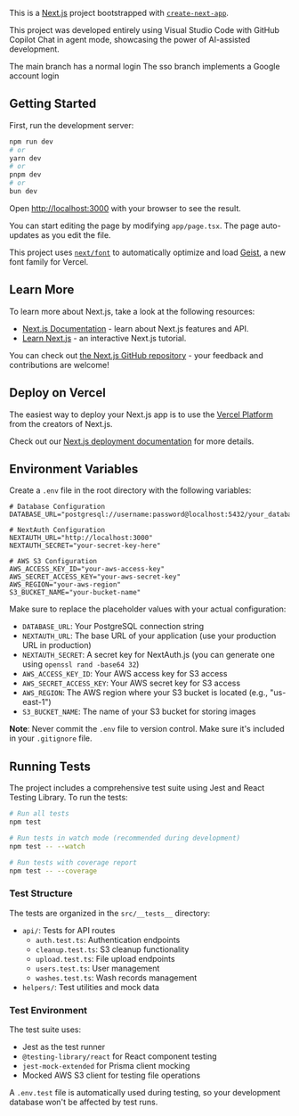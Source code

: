 This is a [Next.js](https://nextjs.org) project bootstrapped with [`create-next-app`](https://nextjs.org/docs/app/api-reference/cli/create-next-app).

This project was developed entirely using Visual Studio Code with GitHub Copilot Chat in agent mode, showcasing the power of AI-assisted development.

The main branch has a normal login
The sso branch implements a Google account login

## Getting Started

First, run the development server:

```bash
npm run dev
# or
yarn dev
# or
pnpm dev
# or
bun dev
```

Open [http://localhost:3000](http://localhost:3000) with your browser to see the result.

You can start editing the page by modifying `app/page.tsx`. The page auto-updates as you edit the file.

This project uses [`next/font`](https://nextjs.org/docs/app/building-your-application/optimizing/fonts) to automatically optimize and load [Geist](https://vercel.com/font), a new font family for Vercel.

## Learn More

To learn more about Next.js, take a look at the following resources:

- [Next.js Documentation](https://nextjs.org/docs) - learn about Next.js features and API.
- [Learn Next.js](https://nextjs.org/learn) - an interactive Next.js tutorial.

You can check out [the Next.js GitHub repository](https://github.com/vercel/next.js) - your feedback and contributions are welcome!

## Deploy on Vercel

The easiest way to deploy your Next.js app is to use the [Vercel Platform](https://vercel.com/new?utm_medium=default-template&filter=next.js&utm_source=create-next-app&utm_campaign=create-next-app-readme) from the creators of Next.js.

Check out our [Next.js deployment documentation](https://nextjs.org/docs/app/building-your-application/deploying) for more details.

## Environment Variables

Create a `.env` file in the root directory with the following variables:

```env
# Database Configuration
DATABASE_URL="postgresql://username:password@localhost:5432/your_database_name"

# NextAuth Configuration
NEXTAUTH_URL="http://localhost:3000"
NEXTAUTH_SECRET="your-secret-key-here"

# AWS S3 Configuration
AWS_ACCESS_KEY_ID="your-aws-access-key"
AWS_SECRET_ACCESS_KEY="your-aws-secret-key"
AWS_REGION="your-aws-region"
S3_BUCKET_NAME="your-bucket-name"
```

Make sure to replace the placeholder values with your actual configuration:

- `DATABASE_URL`: Your PostgreSQL connection string
- `NEXTAUTH_URL`: The base URL of your application (use your production URL in production)
- `NEXTAUTH_SECRET`: A secret key for NextAuth.js (you can generate one using `openssl rand -base64 32`)
- `AWS_ACCESS_KEY_ID`: Your AWS access key for S3 access
- `AWS_SECRET_ACCESS_KEY`: Your AWS secret key for S3 access
- `AWS_REGION`: The AWS region where your S3 bucket is located (e.g., "us-east-1")
- `S3_BUCKET_NAME`: The name of your S3 bucket for storing images

**Note**: Never commit the `.env` file to version control. Make sure it's included in your `.gitignore` file.

## Running Tests

The project includes a comprehensive test suite using Jest and React Testing Library. To run the tests:

```bash
# Run all tests
npm test

# Run tests in watch mode (recommended during development)
npm test -- --watch

# Run tests with coverage report
npm test -- --coverage
```

### Test Structure

The tests are organized in the `src/__tests__` directory:

- `api/`: Tests for API routes
  - `auth.test.ts`: Authentication endpoints
  - `cleanup.test.ts`: S3 cleanup functionality
  - `upload.test.ts`: File upload endpoints
  - `users.test.ts`: User management
  - `washes.test.ts`: Wash records management
- `helpers/`: Test utilities and mock data

### Test Environment

The test suite uses:
- Jest as the test runner
- `@testing-library/react` for React component testing
- `jest-mock-extended` for Prisma client mocking
- Mocked AWS S3 client for testing file operations

A `.env.test` file is automatically used during testing, so your development database won't be affected by test runs.
